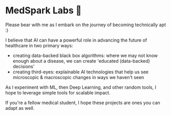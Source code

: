 # MedSpark Labs 🥼
Please bear with me as I embark on the journey of becoming technically apt :)

I believe that AI can have a powerful role in advancing the future of healthcare in two primary ways:
- creating data-backed black box algorithms: where we may not know enough about a disease, we can create 'educated (data-backed) decisions'
- creating third-eyes: explainable AI technologies that help us see microscopic & macroscopic changes in ways we haven't seen

As I experiment with ML, then Deep Learning, and other random tools, I hope to leverage simple tools for scalable impact. 


If you're a fellow medical student, I hope these projects are ones you can adapt as well. 
